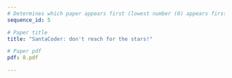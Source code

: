 ```yaml
---
# Determines which paper appears first (lowest number (0) appears first)
sequence_id: 5

# Paper title
title: "SantaCoder: don't reach for the stars!"

# Paper pdf
pdf: 8.pdf

---
```

